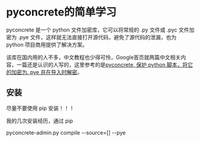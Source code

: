 # pyconcrete的简单学习

pyconcrete 是一个 python 文件加密库，它可以将常规的 .py 文件或 .pyc 文件加密为 .pye 文件，这样就无法直接打开源代码，避免了源代码的泄漏，也为 python 项目商用提供了解决方案。

该库在国内用的人不多，中文教程也少得可怜，Google首页就两篇中文相关内容，一篇还是认识的人写的，这里参考的是[pyconcrete, 保护 python 脚本，将它的加密为. pye 并在导入时解密](https://www.helplib.com/GitHub/article_133608)。

## 安装

尽量不要使用 pip 安装！！！

我的几次安装经历，通过 pip

pyconcrete-admin.py compile --source=[] --pye